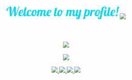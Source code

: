 <header>
<p align="middle"><img src="./assets/font/hi.svg" width="300"><img src="https://media.giphy.com/media/hvRJCLFzcasrR4ia7z/giphy.gif" width="28">
</p>
</header>
<main>
 <section>
 <p align="middle">
 <a herf="">
 <img src="https://readme-typing-svg.herokuapp.com?center=true&width=700&lines=Hi%2C+I'm+El%C3%A1dio+and+I+don't+know+how+to+talk+about+myself.;I'm+Software+Developer+for+1+year!;From+time+to+time%2C+I+write+a+few+articles+on+Medium.;I'm+currently+focused+on+Web+Development.;Specifically+MERN+Stack+and+MEAN+Stack.;I+have+also+focused+on+the+Vanilla+Development." />
 </a>
 </p>
<p align="center">
<a href="">
<img src="https://github-readme-streak-stats.herokuapp.com/?user=eladioclaudio&theme=react&hide_border=true" />
</a>
</p>
</section>
</main>
<p align="middle">
<a href="mailto:elladioclaudio@gmail.com">
<img src="https://img.shields.io/badge/Gmail-D14836?style=for-the-badge&logo=gmail&logoColor=white" />
</a>
<a href="https://www.linkedin.com/in/eladioclaudio/">
<img src="https://img.shields.io/badge/LinkedIn-0077B5?style=for-the-badge&logo=linkedin&logoColor=white" />
<a href="https://api.whatsapp.com/send?l=pt_AO&phone=+244931509802&text=Hello Eládio, can we have a chat?">
<img src="https://img.shields.io/badge/WhatsApp-25D366?style=for-the-badge&logo=whatsapp&logoColor=white" />
</a>
</a>
<a href="https://www.instagram.com/elladioclaudio" target="_blank">
<img src="https://img.shields.io/badge/Instagram-E4405F?style=for-the-badge&logo=instagram&logoColor=white">
</a>
</p>
